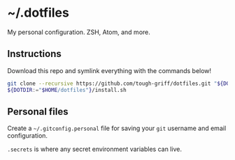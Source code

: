# ~/.dotfiles
My personal configuration. ZSH, Atom, and more.

## Instructions
Download this repo and symlink everything with the commands below!

```sh
git clone --recursive https://github.com/tough-griff/dotfiles.git "${DOTDIR:="$HOME/dotfiles"}"
${DOTDIR:="$HOME/dotfiles"}/install.sh
```

## Personal files
Create a `~/.gitconfig.personal` file for saving your `git` username and email
configuration.

`.secrets` is where any secret environment variables can live.
